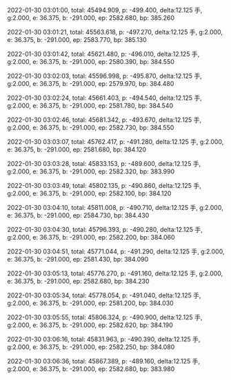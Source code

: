 2022-01-30 03:01:00, total: 45494.909, p: -499.400, delta:12.125 手, g:2.000, e: 36.375, b: -291.000, ep: 2582.680, bp: 385.260

2022-01-30 03:01:21, total: 45563.618, p: -497.270, delta:12.125 手, g:2.000, e: 36.375, b: -291.000, ep: 2583.770, bp: 385.130

2022-01-30 03:01:42, total: 45621.480, p: -496.010, delta:12.125 手, g:2.000, e: 36.375, b: -291.000, ep: 2580.390, bp: 384.550

2022-01-30 03:02:03, total: 45596.998, p: -495.870, delta:12.125 手, g:2.000, e: 36.375, b: -291.000, ep: 2579.970, bp: 384.480

2022-01-30 03:02:24, total: 45661.403, p: -494.540, delta:12.125 手, g:2.000, e: 36.375, b: -291.000, ep: 2581.780, bp: 384.540

2022-01-30 03:02:46, total: 45681.342, p: -493.670, delta:12.125 手, g:2.000, e: 36.375, b: -291.000, ep: 2582.730, bp: 384.550

2022-01-30 03:03:07, total: 45762.417, p: -491.280, delta:12.125 手, g:2.000, e: 36.375, b: -291.000, ep: 2581.680, bp: 384.120

2022-01-30 03:03:28, total: 45833.153, p: -489.600, delta:12.125 手, g:2.000, e: 36.375, b: -291.000, ep: 2582.320, bp: 383.990

2022-01-30 03:03:49, total: 45802.135, p: -490.860, delta:12.125 手, g:2.000, e: 36.375, b: -291.000, ep: 2582.100, bp: 384.120

2022-01-30 03:04:10, total: 45811.008, p: -490.710, delta:12.125 手, g:2.000, e: 36.375, b: -291.000, ep: 2584.730, bp: 384.430

2022-01-30 03:04:30, total: 45796.393, p: -490.280, delta:12.125 手, g:2.000, e: 36.375, b: -291.000, ep: 2582.200, bp: 384.060

2022-01-30 03:04:51, total: 45771.044, p: -491.290, delta:12.125 手, g:2.000, e: 36.375, b: -291.000, ep: 2581.430, bp: 384.090

2022-01-30 03:05:13, total: 45776.270, p: -491.160, delta:12.125 手, g:2.000, e: 36.375, b: -291.000, ep: 2582.680, bp: 384.230

2022-01-30 03:05:34, total: 45778.054, p: -491.040, delta:12.125 手, g:2.000, e: 36.375, b: -291.000, ep: 2581.200, bp: 384.030

2022-01-30 03:05:55, total: 45806.324, p: -490.900, delta:12.125 手, g:2.000, e: 36.375, b: -291.000, ep: 2582.620, bp: 384.190

2022-01-30 03:06:16, total: 45831.963, p: -490.390, delta:12.125 手, g:2.000, e: 36.375, b: -291.000, ep: 2582.250, bp: 384.080

2022-01-30 03:06:36, total: 45867.389, p: -489.160, delta:12.125 手, g:2.000, e: 36.375, b: -291.000, ep: 2582.680, bp: 383.980